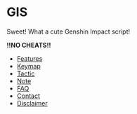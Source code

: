 # GIS

Sweet! What a cute Genshin Impact script!

**!!NO CHEATS!!**

- [Features](./doc/feature.md)
- [Keymap](./doc/keymap.md)
- [Tactic](./doc/tactic.md)
- [Note](./doc/note.md)
- [FAQ](./doc/faq.md)
- [Contact](./doc/contact.md)
- [Disclaimer](./doc/disclaimer.md)